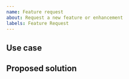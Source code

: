 ```yaml
---
name: Feature request
about: Request a new feature or enhancement
labels: Feature Request
---
```


## Use case <!-- Please describe what it is you would like to achieve. -->

## Proposed solution <!-- If possible, please describe how you would want the feature to work, and/or any API changes you would like to see. -->
